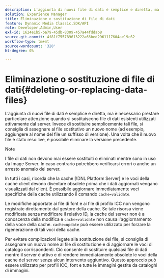 ```yaml
---
description: L’aggiunta di nuovi file di dati è semplice e diretta, ma è necessario prestare particolare attenzione quando si sostituiscono file di dati esistenti utilizzati attivamente dal server. Invece di sostituire semplicemente tali file, si consiglia di assegnare al file sostitutivo un nuovo nome (ad esempio, aggiungere al nome del file un suffisso di versione). Una volta che il nuovo file è stato reso live, è possibile eliminare la versione precedente.
solution: Experience Manager
title: Eliminazione o sostituzione di file di dati
feature: Dynamic Media Classic,SDK/API
role: Developer,Admin,User
exl-id: 1624e1b5-ba79-45db-8309-457a44fddab8
source-git-commit: 4f81f755789613222a66bed2961117604ae19e62
workflow-type: tm+mt
source-wordcount: '320'
ht-degree: 0%

---
```


# Eliminazione o sostituzione di file di dati{#deleting-or-replacing-data-files}

L’aggiunta di nuovi file di dati è semplice e diretta, ma è necessario prestare particolare attenzione quando si sostituiscono file di dati esistenti utilizzati attivamente dal server. Invece di sostituire semplicemente tali file, si consiglia di assegnare al file sostitutivo un nuovo nome (ad esempio, aggiungere al nome del file un suffisso di versione). Una volta che il nuovo file è stato reso live, è possibile eliminare la versione precedente.

>[!NOTE]
>
>I file di dati non devono mai essere sostituiti o eliminati mentre sono in uso da Image Server. In caso contrario potrebbero verificarsi errori o anche un arresto anomalo del server.

In tutti i casi, ricorda che la cache [!DNL Platform Server] e le voci della cache client devono diventare obsolete prima che i dati aggiornati vengano visualizzati dal client. È possibile aggiornare immediatamente voci specifiche della cache utilizzando il comando `cache=validate`.

Le modifiche apportate ai file di font e ai file di profilo ICC non vengono registrate direttamente dal gestore della cache. Se tale risorsa viene modificata senza modificare il relativo ID, la cache del server non è a conoscenza della modifica e `cache=validate` non causa l&#39;aggiornamento della voce della cache. `cache=update` può essere utilizzato per forzare la rigenerazione di tali voci della cache.

Per evitare complicazioni legate alla sostituzione dei file, si consiglia di assegnare un nuovo nome al file di sostituzione e di aggiornare le voci di catalogo corrispondenti. Ciò consente di sostituire qualsiasi file di dati mentre il server è attivo e di rendere immediatamente obsolete le voci della cache del server senza alcun intervento aggiuntivo. Questo approccio può essere utilizzato per profili ICC, font e tutte le immagini gestite da cataloghi di immagini.
